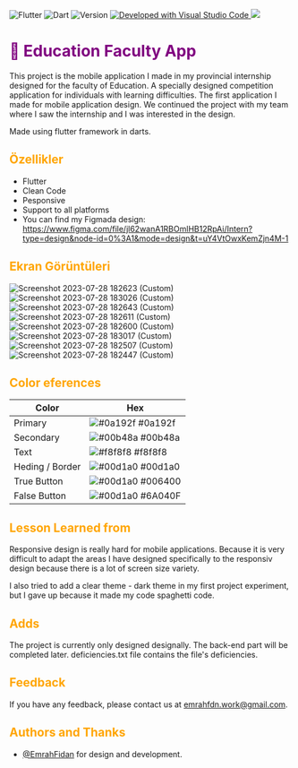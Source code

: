 
![Flutter](https://img.shields.io/badge/Made%20with-Flutter-blue.svg) ![Dart](https://img.shields.io/badge/Language-Dart-purple.svg) ![Version](https://img.shields.io/badge/Version-3.70.0-red.svg) [![Developed with Visual Studio Code](https://img.shields.io/badge/Developed%20with-Visual%20Studio%20Code-purple)](https://code.visualstudio.com/)<a class="header-badge" target="_blank" href="https://www.linkedin.com/in/emrah-fidann/">
  <img src="https://img.shields.io/badge/style--5eba00.svg?label=LinkedIn&logo=linkedin&style=social">
  </a>



<h1 style="color: #800080;">📱 Education Faculty App </h1>

This project is the mobile application I made in my provincial internship designed for the faculty of Education. A specially designed competition application for individuals with learning difficulties. The first application I made for mobile application design. We continued the project with my team where I saw the internship and I was interested in the design. 

Made using flutter framework in darts.

<h2 style="color: #ffa500;"> Özellikler </h1>

- Flutter
- Clean Code
- Pesponsive
- Support to all platforms
- You can find my Figmada design: https://www.figma.com/file/jl62wanA1RBOmlHB12RpAi/Intern?type=design&node-id=0%3A1&mode=design&t=uY4VtOwxKemZjn4M-1

  
<h2 style="color: #ffa500;"> Ekran Görüntüleri</h1>

![Screenshot 2023-07-28 182623 (Custom)](https://github.com/EmrahFidan/EmrahFidan/assets/114583209/46cf388f-d7a8-4d19-9a97-01793ac6bd1a) ![Screenshot 2023-07-28 183026 (Custom)](https://github.com/EmrahFidan/EmrahFidan/assets/114583209/fe23376f-812f-4f09-bdef-3037b97dc47d) ![Screenshot 2023-07-28 182643 (Custom)](https://github.com/EmrahFidan/EmrahFidan/assets/114583209/81eb40b9-af95-4ad7-b45c-757608cd6ad6) ![Screenshot 2023-07-28 182611 (Custom)](https://github.com/EmrahFidan/EmrahFidan/assets/114583209/b8697d9b-a243-48ff-8b6c-ef9a6e7eb30e) ![Screenshot 2023-07-28 182600 (Custom)](https://github.com/EmrahFidan/EmrahFidan/assets/114583209/fd59be52-55e4-4007-b177-3f628db55b2e) ![Screenshot 2023-07-28 183017 (Custom)](https://github.com/EmrahFidan/EmrahFidan/assets/114583209/0b9ee9ca-9fe9-4e09-8c39-e0a878188581) ![Screenshot 2023-07-28 182507 (Custom)](https://github.com/EmrahFidan/EmrahFidan/assets/114583209/4332fa89-b792-4274-9c15-4c73c9a17e54) ![Screenshot 2023-07-28 182447 (Custom)](https://github.com/EmrahFidan/EmrahFidan/assets/114583209/a96dca68-8399-4c3a-a831-6653a8eee818)


<h2 style="color: #ffa500;">Color eferences</h1>

| Color             | Hex                                                                |
| ----------------- | ------------------------------------------------------------------ |
| Primary | ![#0a192f](https://via.placeholder.com/10/0C1821?text=+) #0a192f |
| Secondary | ![#00b48a](https://via.placeholder.com/10/1B2A41?text=+) #00b48a |
| Text | ![#f8f8f8](https://via.placeholder.com/10/CCC9DC?text=+) #f8f8f8 |
| Heding / Border | ![#00d1a0](https://via.placeholder.com/10/6247AA?text=+) #00d1a0 | 
| True Button | ![#00d1a0](https://via.placeholder.com/10/006400?text=+) #006400 | 
| False Button | ![#00d1a0](https://via.placeholder.com/10/6A040F?text=+) #6A040F | 

<h2 style="color: #ffa500;">Lesson Learned from</h1>


Responsive design is really hard for mobile applications. Because it is very difficult to adapt the areas I have designed specifically to the responsiv design because there is a lot of screen size variety. 

I also tried to add a clear theme - dark theme in my first project experiment, but I gave up because it made my code spaghetti code.

<h2 style="color: #ffa500;">Adds</h1>

The project is currently only designed designally. The back-end part will be completed later. deficiencies.txt file contains the file's deficiencies.


<h2 style="color: #ffa500;">Feedback</h1>

If you have any feedback, please contact us at emrahfdn.work@gmail.com.

<h2 style="color: #ffa500;">Authors and Thanks</h1>

- [@EmrahFidan](https://github.com/EmrahFidan) for design and development.


  
